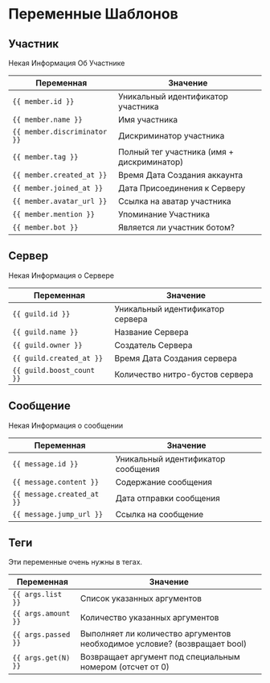 # Переменные Шаблонов

## Участник
Некая Информация Об Участнике

| Переменная  | Значение |
| ------------| ---------|
| `{{ member.id }}` | Уникальный идентификатор участника |
| `{{ member.name }}` | Имя участника |
| `{{ member.discriminator }}` | Дискриминатор участника |
| `{{ member.tag }}` | Полный тег участника (имя + дискриминатор) |
| `{{ member.created_at }}` | Время Дата Создания аккаунта |
| `{{ member.joined_at }}` | Дата Присоединения к Серверу |
| `{{ member.avatar_url }}` | Ссылка на аватар участника |
| `{{ member.mention }}` | Упоминание Участника |
| `{{ member.bot }}` | Является ли участник ботом? |

## Сервер
Некая Информация о Сервере

| Переменная  | Значение |
| ------------| ---------|
| `{{ guild.id }}` | Уникальный идентификатор сервера |
| `{{ guild.name }}` | Название Сервера |
| `{{ guild.owner }}` | Создатель Сервера  |
| `{{ guild.created_at }}` | Время Дата Создания сервера |
| `{{ guild.boost_count }}` | Количество нитро-бустов сервера |

## Сообщение
Некая Информация о сообщении

| Переменная  | Значение |
| ------------| ---------|
| `{{ message.id }}` | Уникальный идентификатор сообщения |
| `{{ message.content }}` | Содержание сообщения |
| `{{ message.created_at }}` | Дата отправки сообщения |
| `{{ message.jump_url }}` | Ссылка на сообщение |

## Теги
Эти переменные очень нужны в тегах.

| Переменная  | Значение |
| ------------| ---------|
| `{{ args.list }}` | Список указанных аргументов |
| `{{ args.amount }}` | Количество указанных аргументов |
| `{{ args.passed }}` | Выполняет ли количество аргументов необходимое условие? (возвращает bool) |
| `{{ args.get(N) }}` | Возвращает аргумент под специальным номером (отсчет от 0) |